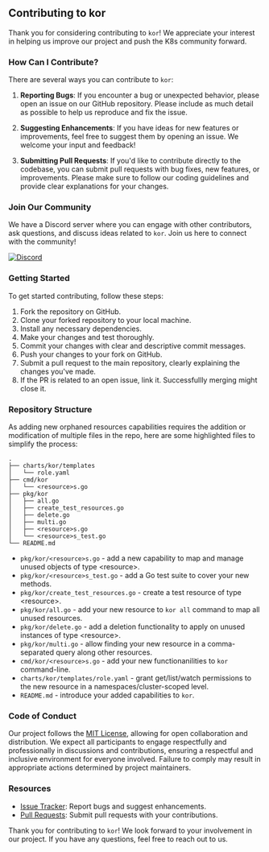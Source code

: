 ## Contributing to kor

Thank you for considering contributing to `kor`! We appreciate your interest in helping us improve our project and push the K8s community forward.

### How Can I Contribute?

There are several ways you can contribute to `kor`:

1. **Reporting Bugs**: If you encounter a bug or unexpected behavior, please open an issue on our GitHub repository. Please include as much detail as possible to help us reproduce and fix the issue.

2. **Suggesting Enhancements**: If you have ideas for new features or improvements, feel free to suggest them by opening an issue. We welcome your input and feedback!

3. **Submitting Pull Requests**: If you'd like to contribute directly to the codebase, you can submit pull requests with bug fixes, new features, or improvements. Please make sure to follow our coding guidelines and provide clear explanations for your changes.

### Join Our Community

We have a Discord server where you can engage with other contributors, ask questions, and discuss ideas related to `kor`. Join us here to connect with the community!

[![Discord](https://discord.com/api/guilds/1159544275722321990/embed.png)](https://discord.gg/ajptYPwcJY)

### Getting Started

To get started contributing, follow these steps:

1. Fork the repository on GitHub.
2. Clone your forked repository to your local machine.
3. Install any necessary dependencies.
4. Make your changes and test thoroughly.
5. Commit your changes with clear and descriptive commit messages.
6. Push your changes to your fork on GitHub.
7. Submit a pull request to the main repository, clearly explaining the changes you've made.
8. If the PR is related to an open issue, link it. Successfullly merging might close it.

### Repository Structure
As adding new orphaned resources capabilities requires the addition or modification of multiple files in the repo, here are some highlighted files to simplify the process:

```
.
├── charts/kor/templates
│   └── role.yaml
├── cmd/kor
│   └── <resource>s.go
├── pkg/kor
│   ├── all.go
│   ├── create_test_resources.go
│   ├── delete.go
│   ├── multi.go
│   ├── <resource>s.go
│   └── <resource>s_test.go
└── README.md
```

- `pkg/kor/<resource>s.go` - add a new capability to map and manage unused objects of type \<resource>.
- `pkg/kor/<resource>s_test.go` - add a Go test suite to cover your new methods.
- `pkg/kor/create_test_resources.go` - create a test resource of type \<resource>.
- `pkg/kor/all.go` - add your new resource to `kor all` command to map all unused resources.
- `pkg/kor/delete.go` - add a deletion functionality to apply on unused instances of type \<resource>.
- `pkg/kor/multi.go` - allow finding your new resource in a comma-separated query along other resources.
- `cmd/kor/<resource>s.go` - add your new functionanilities to `kor` command-line.
- `charts/kor/templates/role.yaml` - grant get/list/watch permissions to the new resource in a namespaces/cluster-scoped level.
- `README.md` - introduce your added capabilities to `kor`.

### Code of Conduct

Our project follows the [MIT License](https://github.com/yonahd/kor/blob/main/LICENSE), allowing for open collaboration and distribution. We expect all participants to engage respectfully and professionally in discussions and contributions, ensuring a respectful and inclusive environment for everyone involved. Failure to comply may result in appropriate actions determined by project maintainers.

### Resources

- [Issue Tracker](https://github.com/yonahd/kor/issues): Report bugs and suggest enhancements.
- [Pull Requests](https://github.com/yonahd/kor/pulls): Submit pull requests with your contributions.

Thank you for contributing to `kor`! We look forward to your involvement in our project. If you have any questions, feel free to reach out to us.
